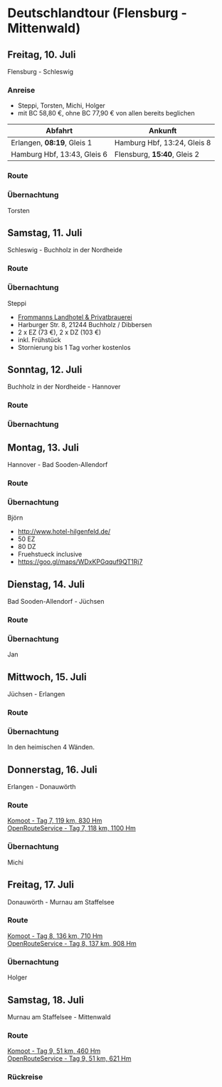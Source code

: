 # Deutschlandtour (Flensburg - Mittenwald)

## Freitag, 10. Juli

Flensburg - Schleswig

### Anreise

 - Steppi, Torsten, Michi, Holger
 - mit BC 58,80 €, ohne BC 77,90 € von allen bereits beglichen

| Abfahrt | Ankunft |
| ------- | ------- |
| Erlangen, **08:19**, Gleis 1 | Hamburg Hbf, 13:24, Gleis 8 |
| Hamburg Hbf, 13:43, Gleis 6 | Flensburg, **15:40**, Gleis 2 |

### Route

### Übernachtung

Torsten

## Samstag, 11. Juli

Schleswig - Buchholz in der Nordheide

### Route

### Übernachtung

Steppi

- [Frommanns Landhotel & Privatbrauerei](https://www.hotelfrommann.de/)
- Harburger Str. 8, 21244 Buchholz / Dibbersen
- 2 x EZ (73 €), 2 x DZ (103 €)
- inkl. Frühstück
- Stornierung bis 1 Tag vorher kostenlos

## Sonntag, 12. Juli

Buchholz in der Nordheide - Hannover

### Route

### Übernachtung

## Montag, 13. Juli

Hannover - Bad Sooden-Allendorf

### Route

### Übernachtung

Björn
 - http://www.hotel-hilgenfeld.de/
 - 50 EZ
 - 80 DZ
 - Fruehstueck inclusive
 - https://goo.gl/maps/WDxKPGqquf9QT1Rj7


## Dienstag, 14. Juli

Bad Sooden-Allendorf - Jüchsen

### Route

### Übernachtung

Jan

## Mittwoch, 15. Juli

Jüchsen - Erlangen

### Route

### Übernachtung

In den heimischen 4 Wänden.

## Donnerstag, 16. Juli

Erlangen - Donauwörth

### Route

[Komoot - Tag 7, 119 km, 830 Hm](https://www.komoot.de/plan/tour/d09AvR_fgCoINc=FyoABJ5IN3P-ZB2c0dYy4Oa4cx2O_35QDtqJ3SCA/@48.7693148,10.9368896,11z)  
[OpenRouteService - Tag 7, 118 km, 1100 Hm](https://bit.ly/2SXh6AM)

### Übernachtung

Michi

## Freitag, 17. Juli

Donauwörth - Murnau am Staffelsee

### Route

[Komoot - Tag 8, 136 km, 710 Hm](https://www.komoot.de/plan/tour/d09AudekwCkgeY=FyoABJtle4sYXp7qhZ0jIf_jSREAG_P4ymKj1f2EORDi38IYOveKqR-ae3rInK17MUIA/@48.2063713,11.8048096,9z)  
[OpenRouteService - Tag 8, 137 km, 908 Hm](https://bit.ly/3dIJw9P)

### Übernachtung

Holger

## Samstag, 18. Juli

Murnau am Staffelsee - Mittenwald

### Route

[Komoot - Tag 9, 51 km, 460 Hm](https://www.komoot.de/plan/tour/d09AteItwCq6mU=FzmABP_0r_diQAEn_Hk6R6q9SBAYj-rnCmTy0q7H-2OKJmA=/@47.5515062,11.4154816,11z)  
[OpenRouteService - Tag 9, 51 km, 621 Hm](https://bit.ly/2YVtcym)

### Rückreise


